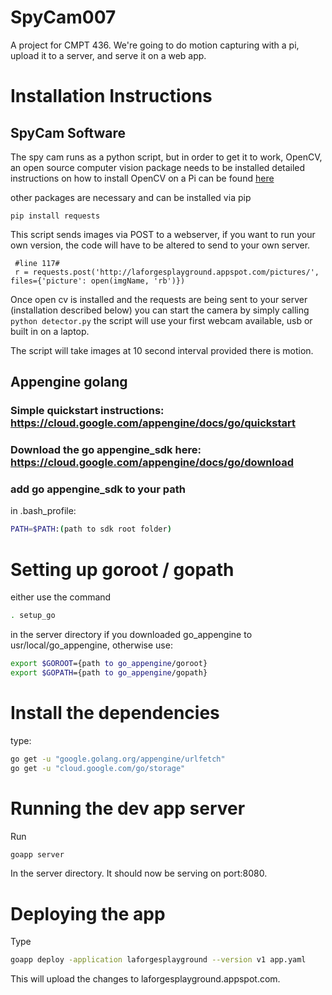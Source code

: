 # SpyCam007
A project for CMPT 436. We're going to do motion capturing with a pi, upload it to a server, and serve it on a web app. 

# Installation Instructions
## SpyCam Software
The spy cam runs as a python script, but in order to get it to work, OpenCV, an open source computer vision package needs to be installed
detailed instructions on how to install OpenCV on a Pi can be found [here](http://www.pyimagesearch.com/2016/04/18/install-guide-raspberry-pi-3-raspbian-jessie-opencv-3/)

other packages are necessary and can be installed via pip
```
pip install requests
```
This script sends images via POST to a webserver, if you want to run your own version, the code will have to be altered to send to your own server.
```
 #line 117#
 r = requests.post('http://laforgesplayground.appspot.com/pictures/', files={'picture': open(imgName, 'rb')})
```
Once open cv is installed and the requests are being sent to your server (installation described below) you can start the camera
by simply calling ```python detector.py``` the script will use your first webcam available, usb or built in on a laptop.

The script will take images at 10 second interval provided there is motion.


## Appengine golang
### Simple quickstart instructions: https://cloud.google.com/appengine/docs/go/quickstart

### Download the go appengine_sdk here: https://cloud.google.com/appengine/docs/go/download

### add go appengine_sdk to your path 
in .bash_profile: 
``` bash
PATH=$PATH:(path to sdk root folder)
```

# Setting up goroot / gopath
either use the command
```bash 
. setup_go
```
in the server directory if you downloaded go_appengine to usr/local/go_appengine, otherwise use:
```bash
export $GOROOT={path to go_appengine/goroot}
export $GOPATH={path to go_appengine/gopath}
```
# Install the dependencies
type: 
```bash
go get -u "google.golang.org/appengine/urlfetch"
go get -u "cloud.google.com/go/storage"
```

# Running the dev app server
Run 
```bash 
goapp server
```
In the server directory. It should now be serving on port:8080.

# Deploying the app
Type
```bash
goapp deploy -application laforgesplayground --version v1 app.yaml
```

This will upload the changes to laforgesplayground.appspot.com.
